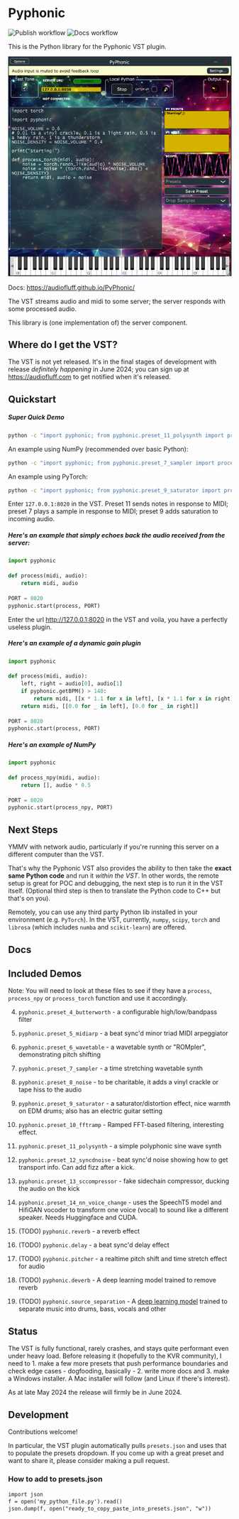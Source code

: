 # Pyphonic

![Publish workflow](https://github.com/AudioFluff/PyPhonic/actions/workflows/python-publish.yml/badge.svg) ![Docs workflow](https://github.com/AudioFluff/PyPhonic/actions/workflows/pages-publish.yml/badge.svg) 

This is the Python library for the Pyphonic VST plugin.

![Plugin screenshot](docs/plugin_standalone.png)

Docs: https://audiofluff.github.io/PyPhonic/

The VST streams audio and midi to some server; the server responds with some processed audio.

This library is (one implementation of) the server component.

## Where do I get the VST?

The VST is not yet released. It's in the final stages of development with release _definitely happening_ in June 2024; you can sign up at https://audiofluff.com to get notified when it's released.

## Quickstart

##### Super Quick Demo

```bash
python -c "import pyphonic; from pyphonic.preset_11_polysynth import process;  pyphonic.start(process, 8020)"
```

An example using NumPy (recommended over basic Python):

```bash
python -c "import pyphonic; from pyphonic.preset_7_sampler import process_npy;  pyphonic.start(process_npy, 8020)"
```

An example using PyTorch:

```bash
python -c "import pyphonic; from pyphonic.preset_9_saturator import process_torch;  pyphonic.start(process_torch, 8020)"

```

Enter `127.0.0.1:8020` in the VST. Preset 11 sends notes in response to MIDI; preset 7 plays a sample in response to MIDI; preset 9 adds saturation to incoming audio.

##### Here's an example that simply echoes back the audio received from the server:

```python
import pyphonic

def process(midi, audio):
    return midi, audio

PORT = 8020
pyphonic.start(process, PORT)
```

Enter the url http://127.0.0.1:8020 in the VST and voila, you have a perfectly useless plugin.

##### Here's an example of a dynamic gain plugin

```python
import pyphonic

def process(midi, audio):
    left, right = audio[0], audio[1]
    if pyphonic.getBPM() > 140:
        return midi, [[x * 1.1 for x in left], [x * 1.1 for x in right]]
    return midi, [[0.0 for _ in left], [0.0 for _ in right]]

PORT = 8020
pyphonic.start(process, PORT)
```

##### Here's an example of NumPy

```python
import pyphonic

def process_npy(midi, audio):
    return [], audio * 0.5

PORT = 8020
pyphonic.start(process_npy, PORT)
```

## Next Steps

YMMV with network audio, particularly if you're running this server on a different computer than the VST.

That's why the Pyphonic VST also provides the ability to then take the **exact same Python code** and run it _within the VST_. In other words, the remote setup is great for POC and debugging, the next step is to run it in the VST itself. (Optional third step is then to translate the Python code to C++ but that's on you).

Remotely, you can use any third party Python lib installed in your environment (e.g. `PyTorch`). In the VST, currently, `numpy`, `scipy`, `torch` and `librosa` (which includes `numba` and `scikit-learn`) are offered.

## Docs

## Included Demos

Note: You will need to look at these files to see if they have a `process`, `process_npy` or `process_torch` function and use it accordingly.

4. `pyphonic.preset_4_butterworth` - a configurable high/low/bandpass filter
5. `pyphonic.preset_5_midiarp` - a beat sync'd minor triad MIDI arpeggiator
6. `pyphonic.preset_6_wavetable` - a wavetable synth or "ROMpler", demonstrating pitch shifting
7. `pyphonic.preset_7_sampler` - a time stretching wavetable synth
8. `pyphonic.preset_8_noise` - to be charitable, it adds a vinyl crackle or tape hiss to the audio
9. `pyphonic.preset_9_saturator` - a saturator/distortion effect, nice warmth on EDM drums; also has an electric guitar setting
10. `pyphonic.preset_10_fftramp` - Ramped FFT-based filtering, interesting effect.
11. `pyphonic.preset_11_polysynth` - a simple polyphonic sine wave synth
12. `pyphonic.preset_12_syncdnoise` - beat sync'd noise showing how to get transport info. Can add fizz after a kick.
13. `pyphonic.preset_13_sccompressor` - fake sidechain compressor, ducking the audio on the kick
14. `pyphonic.preset_14_nn_voice_change` - uses the SpeechT5 model and HifiGAN vocoder to transform one voice (vocal) to sound like a different speaker. Needs Huggingface and CUDA.

15. (TODO) `pyphonic.reverb` - a reverb effect
16. (TODO) `pyphonic.delay` - a beat sync'd delay effect
17. (TODO) `pyphonic.pitcher` - a realtime pitch shift and time stretch effect for audio
18. (TODO) `pyphonic.deverb` - A deep learning model trained to remove reverb
19. (TODO) `pyphonic.source_separation` - A [deep learning model](https://pytorch.org/audio/stable/tutorials/hybrid_demucs_tutorial.html#sphx-glr-tutorials-hybrid-demucs-tutorial-py) trained to separate music into drums, bass, vocals and other

## Status

The VST is fully functional, rarely crashes, and stays quite performant even under heavy load. Before releasing it (hopefully to the KVR community), I need to 1. make a few more presets that push performance boundaries and check edge cases - dogfooding, basically - 2. write more docs and 3. make a Windows installer. A Mac installer will follow (and Linux if there's interest).

As at late May 2024 the release will firmly be in June 2024.

## Development

Contributions welcome!

In particular, the VST plugin automatically pulls `presets.json` and uses that to populate the presets dropdown. If you come up with a great preset and want to share it, please consider making a pull request.

### How to add to presets.json

```
import json
f = open('my_python_file.py').read()
json.dump(f, open("ready_to_copy_paste_into_presets.json", "w"))
```